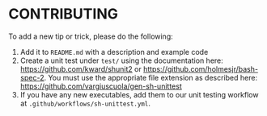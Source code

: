 # CONTRIBUTING

To add a new tip or trick, please do the following:

1. Add it to `README.md` with a description and example code
2. Create a unit test under `test/` using the documentation here: https://github.com/kward/shunit2 or https://github.com/holmesjr/bash-spec-2.  You must use the appropriate file extension as described here: https://github.com/vargiuscuola/gen-sh-unittest
3. If you have any new executables, add them to our unit testing workflow at `.github/workflows/sh-unittest.yml`.

